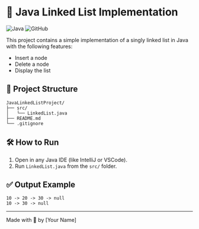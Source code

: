# 🚀 Java Linked List Implementation

![Java](https://img.shields.io/badge/Java-ED8B00?style=for-the-badge&logo=java&logoColor=white)
![GitHub](https://img.shields.io/badge/Ready%20to%20Push-%23121011.svg?style=for-the-badge&logo=github&logoColor=white)

This project contains a simple implementation of a singly linked list in Java with the following features:

- Insert a node
- Delete a node
- Display the list

## 📁 Project Structure

```
JavaLinkedListProject/
├── src/
│   └── LinkedList.java
├── README.md
└── .gitignore
```

## 🛠 How to Run

1. Open in any Java IDE (like IntelliJ or VSCode).
2. Run `LinkedList.java` from the `src/` folder.

## ✅ Output Example

```
10 -> 20 -> 30 -> null
10 -> 30 -> null
```

---

Made with 💙 by [Your Name]